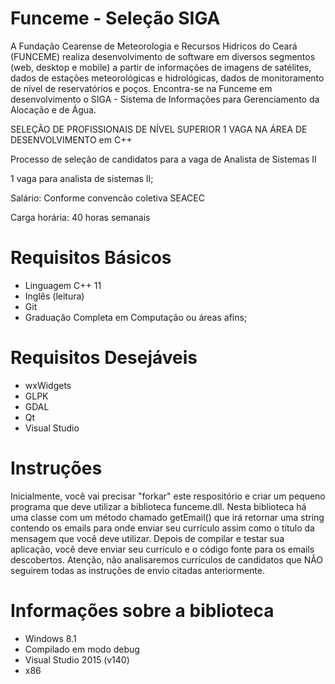 # Funceme - Seleção SIGA
A Fundação Cearense de Meteorologia e Recursos Hidricos do Ceará (FUNCEME) realiza desenvolvimento de software em diversos segmentos (web, desktop e mobile) a partir de informações de imagens de satélites, dados de estações meteorológicas e hidrológicas, dados de monitoramento de nível de reservatórios e poços. Encontra-se na Funceme em desenvolvimento o SIGA - Sistema de Informações para Gerenciamento da Alocação e de Água.

SELEÇÃO DE PROFISSIONAIS DE NÍVEL SUPERIOR 1 VAGA NA ÁREA DE DESENVOLVIMENTO em C++

Processo de seleção de candidatos para a vaga de Analista de Sistemas II

1 vaga para analista de sistemas II;

Salário: Conforme convencão coletiva SEACEC

Carga horária: 40 horas semanais

Requisitos Básicos
==================
- Linguagem C++ 11
- Inglês (leitura)
- Git
- Graduação Completa em Computação ou áreas afins;

Requisitos Desejáveis
=====================
- wxWidgets
- GLPK
- GDAL
- Qt
- Visual Studio

Instruções
==========
Inicialmente, você vai precisar "forkar" este respositório e criar um pequeno programa que deve utilizar a biblioteca funceme.dll. Nesta biblioteca há uma classe com um método chamado getEmail() que irá retornar uma string contendo os emails para onde enviar seu currículo assim como o título da mensagem que você deve utilizar. Depois de compilar e testar sua aplicação, você deve enviar seu currículo e o código fonte para os emails descobertos. Atenção, não analisaremos currículos de candidatos que NÂO seguirem todas as instruções de envio citadas anteriormente.

Informações sobre a biblioteca
==============================
- Windows 8.1
- Compilado em modo debug
- Visual Studio 2015 (v140)
- x86

